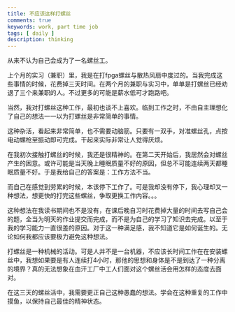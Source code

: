 ```yaml
---
title: 不应该这样打螺丝
comments: true
keywords: work, part time job
tags: [ daily ]
description: thinking
---
```


从来不认为自己会成为了一名螺丝工。

上个月的实习（兼职）里，我是在打fpga螺丝与散热风扇中度过的。当我完成这些事情的时候，花费掉三天时间。在两个月的兼职与实习中，单单是打螺丝已经劝退了三个来兼职的人。不过更多的可能是薪水低可才跑路吧。

当然，我对打螺丝这种工作，最初也谈不上喜欢。临到工作之时，不由自主理想化了自己的想法一一以为打螺丝是非常简单的事情。

这种杂活，看起来非常简单，也不需要动脑筋。只要有一双手，对准螺丝孔，点按电动螺枪至振动即可完成。干起来实际非常让人觉得厌烦。

在我初次接触打螺丝的时候，我还是很精神的。在第二天开始后，我居然会对螺丝产生的困意。或许可能是当天晚上睡眠质量不好的原因，但总不可能连续两天都睡眠质量不好。于是我给自己的答案是：工作方法不当。

而自己在感觉到劳累的时候，本该停下工作了。可是我却没有停下，我心理却又一种想法，想更快的打完这些螺丝，争取更换工作内容。。。

这种想法在我读书期间也不是没有，在课后晚自习时花费掉大量的时间去写自己会的题，全当为明天的作业提交而完成，而不是为自己的学习了知识去完成。以至于我的学习能力一直很差的原因。对于这一种满足感，我不知道它是如何诞生的。无论如何我都应该要极力避免这种想法。

打螺丝是一种机械的活动。可是人并不是一台机器，不应该长时间工作在在安装螺丝中，我想如果要是有人连续打4小时，那他的思想和身体是不是到达了一种分离的境界？真的无法想象在血汗工厂中工人们面对这个螺丝活会用怎样的态度去面对。

在这三天的螺丝活中，我需要更正自己这种愚蠢的想法。学会在这种重复的工作中摸鱼，以保持自己最佳的精神状态。





